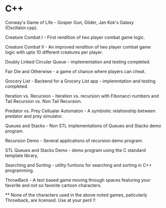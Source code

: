 # C++
Conway's Game of Life - Gosper Gun, Glider, Jan Kok's Galaxy (Oscillator.cpp).

Creature Combat I - First rendition of two player combat game logic.

Creature Combat II - An improved rendition of two player combat game logic with upto 10 different creatures per player.

Doubly Linked Circular Queue - implementation and testing completed.

Fair Die and Otherwise - a game of chance where players can cheat.

Grocery List - Backend for a Grocery List app - implemntation and testing completed.

Iteration vs. Recursion - Iteration vs. recursion with Fibonacci numbers and Tail Recursion vs. Non Tail Recursion.

Predator vs. Prey Cellualar Automaton - A symbiotic relationship between predator and prey simulator.

Queues and Stacks - Non STL implementations of Queues and Stacks demo program. 

Recursion Demo - Several applications of recursion demo program. 

STL Queues and Stacks Demo - demo program using the C standard template library,

Searching and Sorting - utility funtions for searching and sorting in C++ programming.

ThrowBack - A text based game moving through spaces featuring your favorite and not so favorite cartoon characters.

** None of the characters used in the above noted games, paticularly Throwback, are licensed. Use at your peril !!